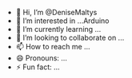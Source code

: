 - 👋 Hi, I’m @DeniseMaltys
- 👀 I’m interested in ...Arduino
- 🌱 I’m currently learning ...
- 💞️ I’m looking to collaborate on ...
- 📫 How to reach me ...
- 😄 Pronouns: ...
- ⚡ Fun fact: ...

<!---
DeniseMaltys/DeniseMaltys is a ✨ special ✨ repository because its `README.md` (this file) appears on your GitHub profile.
You can click the Preview link to take a look at your changes.
--->
